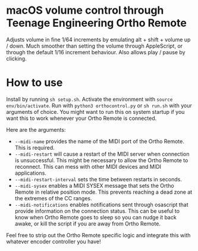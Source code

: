 # macOS volume control through Teenage Engineering Ortho Remote

Adjusts volume in fine 1/64 increments by emulating alt + shift + volume up / down. Much smoother than setting the volume through AppleScript, or through the default 1/16 increment behaviour. Also allows play / pause by clicking.

# How to use

Install by running `sh setup.sh`. Activate the environment with `source env/bin/activate`. Run with `python3 orthocontrol.py` or `sh run.sh` with your arguments of choice. You might want to run this on system startup if you want this to work whenever your Ortho Remote is connected. 

Here are the arguments:
- `--midi-name` provides the name of the MIDI port of the Ortho Remote. This is required.
- `--midi-restart` will cause a restart of the MIDI server when connection is unsuccessful. This might be necessary to allow the Ortho Remote to reconnect. This can mess with other MIDI devices and MIDI applications.
- `--midi-restart-interval` sets the time between restarts in seconds.
- `--midi-sysex` enables a MIDI SYSEX message that sets the Ortho Remote in relative position mode. This prevents reaching a dead zone at the extremes of the CC ranges.
- `--midi-notifications` enables notifications sent through osascript that provide information on the connection status. This can be useful to know when Ortho Remote goes to sleep so you can nudge it back awake, or kill the script if you are away from Ortho Remote.

Feel free to strip out the Ortho Remote specific logic and integrate this with whatever encoder controller you have!
